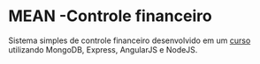 # MEAN -Controle financeiro

Sistema simples de controle financeiro desenvolvido em um [curso](https://www.udemy.com/mean-primeira-aplicacao-do-zero) utilizando MongoDB, Express, AngularJS e NodeJS.
